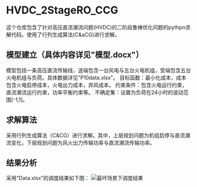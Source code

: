 # HVDC_2StageRO_CCG
这个仓库包含了针对高压直流潮流问题(HVDC)的二阶段鲁棒优化问题的pythpn求解代码。使用了行列生成算法(C&aCG)进行求解。

## 模型建立（具体内容详见"模型.docx"）
模型包括一条高压直流传输线，送端包含一台风电与五台火电机组，受端包含五台火电机组与负荷。具体数据详见"P10data.xlsx"。
目标函数：最小化成本，成本包含火电启停成本，火电出力成本，弃风成本。
约束条件：包含火电运行约束，直流潮流运行约束，功率平衡约束等。
不确定集：设置为负荷在24小时的波动范围[-1,1]。

## 求解算法
采用行列生成算法（C&CG）进行求解。其中，上层规划问题为机组启停与直流潮流变化，下层规划问题为风火出力传输功率与直流潮流传输功率。

## 结果分析

采用"Data.xlsx"的调度结果如下图：
![最坏场景下调度结果](https://github.com/LuminaryEdge/HVDC_2StageRO_CCG/assets/120100760/d75cc265-604f-4843-8b49-a38beef3d762)


